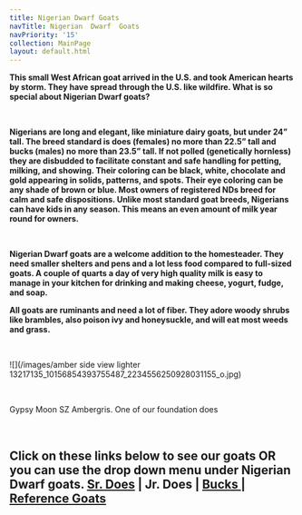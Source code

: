 ```yaml
---
title: Nigerian Dwarf Goats
navTitle: Nigerian  Dwarf  Goats
navPriority: '15'
collection: MainPage
layout: default.html
---
```

**This small West African goat arrived in the U.S. and took American hearts by storm. They have spread through the U.S. like wildfire. What is so special about Nigerian Dwarf goats?**

**<br />**

**Nigerians are long and elegant, like miniature dairy goats, but under 24” tall. The breed standard is does (females) no more than 22.5” tall and bucks (males) no more than 23.5” tall. If not polled (genetically hornless) they are disbudded to facilitate constant and safe handling for petting, milking, and showing. Their coloring can be black, white, chocolate and gold appearing in solids, patterns, and spots. Their eye coloring can be any shade of brown or blue. Most owners of registered NDs breed for calm and safe dispositions. Unlike most standard goat breeds, Nigerians can have kids in any season. This means an even amount of milk year round for owners.**

**<br />**

**Nigerian Dwarf goats are a welcome addition to the homesteader.  They need smaller shelters and pens and a lot less food compared to full-sized goats. A couple of quarts a day of very high quality milk is easy to manage in your kitchen for drinking and making cheese, yogurt, fudge, and soap.**

**All goats are ruminants and need a lot of fiber. They adore woody shrubs like brambles, also poison ivy and honeysuckle, and will eat most weeds and grass.**

<br />

![](/images/amber side view lighter 13217135_10156854393755487_2234556250928031155_o.jpg)

<br />

Gypsy Moon SZ Ambergris. One of our foundation does 

<br />

## Click on these links below to see our goats OR you can use the drop down menu under Nigerian Dwarf goats. [Sr. Does](/Goats/senior-does.html) | Jr. Does | [Bucks ](/goats/bucks)| [Reference Goats](/goats/reference-goats)
